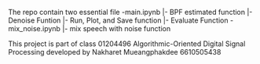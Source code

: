 The repo contain two essential file 
-main.ipynb
 |- BPF estimated function
 |- Denoise Funtion
 |- Run, Plot, and Save function
 |- Evaluate Function
-mix_noise.ipynb
 |- mix speech with noise function



This project is part of class 01204496 Algorithmic-Oriented Digital Signal Processing
developed by Nakharet Mueangphakdee 6610505438
